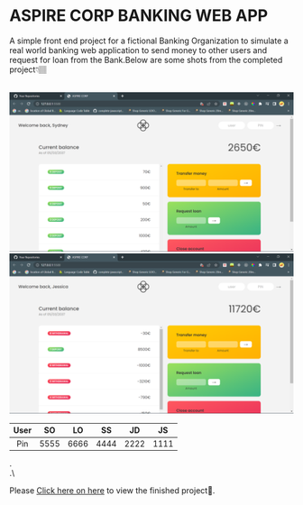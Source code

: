 <h1>ASPIRE CORP BANKING WEB APP</h1>
<p>A simple front end project for a fictional Banking Organization to simulate a real world banking web application to send money to other users and request for loan from the Bank.Below are some shots from the  completed project👇🏽</p>

</br>
<img src="./Screenshot (56).png"/>
<img src="./Screenshot (57).png"/>

| User |  SO  |  LO  |  SS  |  JD  | JS   |
| :--: | :--: | :--: | :--: | :--: | ---- |
| Pin  | 5555 | 6666 | 4444 | 2222 | 1111 |

.\
.\

Please [Click here on here](https://merry-sorbet-c6fd4d.netlify.app/) to view the finished project💯.
